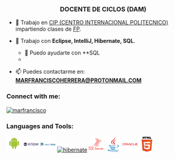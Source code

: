 <h3 align="center">DOCENTE DE CICLOS (DAM)</h3>

- 🔭 Trabajo en [CIP (CENTRO INTERNACIONAL POLITECNICO)](https://docs.github.com/en/communities/documenting-your-project-with-wikis/about-wikis) impartiendo clases de [FP](https://docs.github.com/en/communities/documenting-your-project-with-wikis/about-wikis).

- 🌱 Trabajo con **Eclipse, IntelliJ, Hibernate, SQL**.

  - 💬 Puedo ayudarte con **SQL
  - 
- 📫 Puedes contactarme en: **MARFRANCISCOHERRERA@PROTONMAIL.COM**

<h3 align="left">Connect with me:</h3>
<p align="left">
  <a href="https://linkedin.com/in/marfrancisco" target="blank"><img align="center" src="https://raw.githubusercontent.com/rahuldkjain/github-profile-readme-generator/master/src/images/icons/Social/linked-in-alt.svg" alt="marfrancisco" height="30" width="40" /></a>
</p>

<h3 align="left">Languages and Tools:</h3>
<p align="left">
  <a href="https://developer.android.com" target="_blank" rel="noreferrer"><img src="https://raw.githubusercontent.com/devicons/devicon/master/icons/android/android-original-wordmark.svg" alt="android" width="40" height="40"/></a>
  <a href="https://www.eclipse.org" target="_blank" rel="noreferrer"><img src="https://raw.githubusercontent.com/devicons/devicon/master/icons/eclipse/eclipse-original-wordmark.svg" alt="eclipse" width="40" height="40"/></a>
  <a href="https://www.jetbrains.com/idea/" target="_blank" rel="noreferrer"><img src="https://raw.githubusercontent.com/devicons/devicon/master/icons/intellij/intellij-original-wordmark.svg" alt="intellij" width="40" height="40"/></a>
  <a href="https://hibernate.org/" target="_blank" rel="noreferrer"><img src="https://hibernate.org/images/hibernate-logo.svg" alt="hibernate" width="40" height="40"/></a>
  <a href="https://www.microsoft.com/sql-server" target="_blank" rel="noreferrer"><img src="https://raw.githubusercontent.com/devicons/devicon/master/icons/microsoftsqlserver/microsoftsqlserver-plain-wordmark.svg" alt="microsoftsqlserver" width="40" height="40"/></a>
  <a href="https://www.java.com" target="_blank" rel="noreferrer"><img src="https://raw.githubusercontent.com/devicons/devicon/master/icons/java/java-original.svg" alt="java" width="40" height="40"/></a>
  <a href="https://www.oracle.com/" target="_blank" rel="noreferrer"><img src="https://raw.githubusercontent.com/devicons/devicon/master/icons/oracle/oracle-original.svg" alt="oracle" width="40" height="40"/></a>
  <a href="https://www.w3.org/html/" target="_blank" rel="noreferrer"><img src="https://raw.githubusercontent.com/devicons/devicon/master/icons/html5/html5-original-wordmark.svg" alt="html5" width="40" height="40"/></a>
</p>
